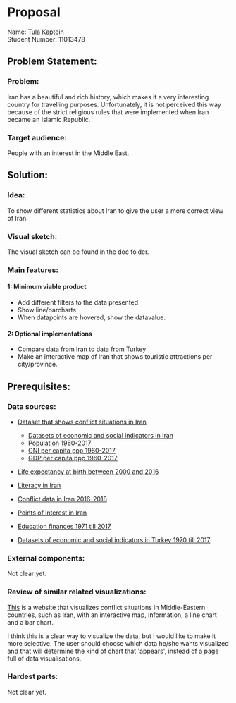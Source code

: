 # Proposal

Name: Tula Kaptein  
Student Number: 11013478

## Problem Statement:
### Problem:
Iran has a beautiful and rich history, which makes it a very interesting country
for travelling purposes. Unfortunately, it is not perceived this way because of
the strict religious rules that were implemented when Iran became an Islamic
Republic.

### Target audience:
People with an interest in the Middle East.

## Solution:
### Idea:
To show different statistics about Iran to give the user a more correct view of
Iran.

### Visual sketch:
The visual sketch can be found in the doc folder.
### Main features:
#### 1: Minimum viable product
+ Add different filters to the data presented
+ Show line/barcharts
+ When datapoints are hovered, show the datavalue.

#### 2: Optional implementations
+ Compare data from Iran to data from Turkey
+ Make an interactive map of Iran that shows touristic attractions per city/province.

## Prerequisites:
### Data sources:
* [Dataset that shows conflict situations in Iran](https://www.acleddata.com/data/)

  * [Datasets of economic and social indicators in Iran](https://data.world/hdx/e2596787-a8e5-4b29-8527-57e77817c4ce/workspace/intro)
  * [Population 1960-2017](https://data.world/hdx/e2596787-a8e5-4b29-8527-57e77817c4ce/workspace/file?filename=population-total-11.json)
  * [GNI per capita ppp 1960-2017](https://data.world/hdx/e2596787-a8e5-4b29-8527-57e77817c4ce/workspace/file?filename=gni-per-capita-ppp-current-international-6.json)
  * [GDP per capita ppp 1960-2017](https://data.world/hdx/e2596787-a8e5-4b29-8527-57e77817c4ce/workspace/file?filename=gdp-per-capita-ppp-current-international-2.json)
* [Life expectancy at birth between 2000 and 2016](https://data.humdata.org/dataset/who-data-for-iran-islamic-republic-of/resource/6bd6143d-f216-49ac-bffa-040578fbf2c5)
* [Literacy in Iran](https://data.worldbank.org/indicator/SE.ADT.LITR.ZS?view=chart)
* [Conflict data in Iran 2016-2018](https://data.humdata.org/dataset/acled-data-for-iran-islamic-republic-of)
* [Points of interest in Iran](https://data.humdata.org/dataset/hotosm_irn_points_of_interest)
* [Education finances 1971 till 2017](https://data.humdata.org/dataset/unesco-indicators-for-iran-islamic-republic-of)
* [Datasets of economic and social indicators in Turkey 1970 till 2017](https://data.humdata.org/dataset/world-bank-indicators-for-turkey)

### External components:
Not clear yet.

### Review of similar related visualizations:
[This](https://www.acleddata.com/dashboard/#364) is a website that visualizes conflict situations in Middle-Eastern countries, such as Iran, with an interactive map, information, a line chart and a bar chart.

I think this is a clear way to visualize the data, but I would like to make it more selective.
The user should choose which data he/she wants visualized and that will
determine the kind of chart that 'appears', instead of a page full of data visualisations.

### Hardest parts:
Not clear yet.
